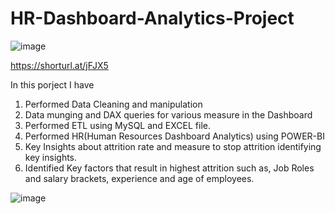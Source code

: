 # HR-Dashboard-Analytics-Project
![image](https://github.com/harpalsinhjhala13/HR-Dashboard-Analytics-Project/assets/141703984/58dbd0ef-b9e8-4764-8454-f09d96815d39)








https://shorturl.at/jFJX5



In this porject I have

1) Performed Data Cleaning and manipulation
2) Data munging and DAX queries for various measure in the Dashboard
3) Performed ETL using MySQL and EXCEL file.
4) Performed HR(Human Resources Dashboard Analytics) using POWER-BI
5) Key Insights about attrition rate and measure to stop attrition identifying key insights.
6) Identified Key factors that result in highest attrition such as,
Job Roles and salary brackets, experience and age of employees.

![image](https://github.com/harpalsinhjhala13/HR-Dashboard-Analytics-Project/assets/141703984/77ae1441-061e-4699-ae30-27eaf0206db7)
